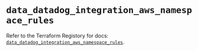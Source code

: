 # `data_datadog_integration_aws_namespace_rules`

Refer to the Terraform Registory for docs: [`data_datadog_integration_aws_namespace_rules`](https://registry.terraform.io/providers/datadog/datadog/3.29.0/docs/data-sources/integration_aws_namespace_rules).
